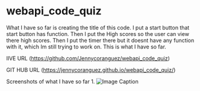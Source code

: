 # webapi_code_quiz

What I have so far is creating the title of this code. I put a start button that start button has function. Then I put the High scores so the user can view there high scores. Then I put the timer there but it doesnt have any function with it, which Im still trying to work on.
This is what I have so far. 

lIVE URL (https://github.com/Jennycoranguez/webapi_code_quiz)

GIT HUB URL (https://jennycoranguez.github.io/webapi_code_quiz/)

Screenshots of what I have so far
1. 
![Image Caption](image/code_quiz_challenge.png)
